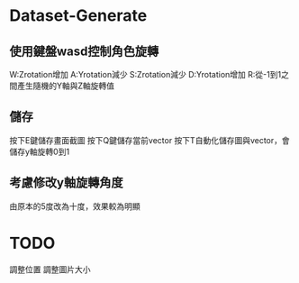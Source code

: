 # Dataset-Generate
## 使用鍵盤wasd控制角色旋轉
W:Zrotation增加 A:Yrotation減少 S:Zrotation減少 D:Yrotation增加 R:從-1到1之間產生隨機的Y軸與Z軸旋轉值
## 儲存
按下E鍵儲存畫面截圖
按下Q鍵儲存當前vector
按下T自動化儲存圖與vector，會儲存y軸旋轉0到1
## 考慮修改y軸旋轉角度
由原本的5度改為十度，效果較為明顯
# TODO
調整位置
調整圖片大小